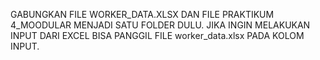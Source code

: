 GABUNGKAN FILE WORKER_DATA.XLSX DAN FILE PRAKTIKUM 4_MOODULAR MENJADI SATU FOLDER DULU.
JIKA INGIN MELAKUKAN INPUT DARI EXCEL BISA PANGGIL FILE worker_data.xlsx PADA KOLOM INPUT.
